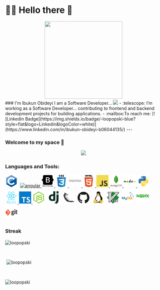 # :man_technologist: Hello there 👋
<div align="center">
  <img src="https://media.giphy.com/media/dWesBcTLavkZuG35MI/giphy.gif" width="250px" height="250px"/>
</div>
### I'm Ibukun Obideyi
I am a Software Developer... <img src="https://media.giphy.com/media/WUlplcMpOCEmTGBtBW/giphy.gif" width="30">
- :telescope: I’m working as a Software Developer... contributing to frontend and backend development projects for building applications.
- :mailbox:To reach me: [![Linkedin Badge](https://img.shields.io/badge/-loopopski-blue?style=flat&logo=Linkedin&logoColor=white)](https://www.linkedin.com/in/ibukun-obideyi-b06044135/)
---

### Welcome to my space 🌌

<div id="header" align="center">
 <img src="https://media.giphy.com/media/M9gbBd9nbDrOTu1Mqx/giphy.gif" width="100px"/>
</div>

<h3 align="left">Languages and Tools:</h3>
<p align="left"> <img src="https://github.com/devicons/devicon/blob/master/icons/c/c-original.svg" title="C" alt="C" width="40" height="40"/>&nbsp; <a href="https://angular.io" target="_blank" rel="noreferrer"> <img src="https://angular.io/assets/images/logos/angular/angular.svg" alt="angular" width="40" height="40"/> </a> <a href="https://getbootstrap.com" target="_blank" rel="noreferrer"> <img src="https://raw.githubusercontent.com/devicons/devicon/master/icons/bootstrap/bootstrap-plain-wordmark.svg" alt="bootstrap" width="40" height="40"/> </a> <a href="https://www.w3schools.com/css/" target="_blank" rel="noreferrer"> <img src="https://raw.githubusercontent.com/devicons/devicon/master/icons/css3/css3-original-wordmark.svg" alt="css3" width="40" height="40"/> </a> <a href="https://expressjs.com" target="_blank" rel="noreferrer"> <img src="https://raw.githubusercontent.com/devicons/devicon/master/icons/express/express-original-wordmark.svg" alt="express" width="40" height="40"/> </a> <a href="https://www.w3.org/html/" target="_blank" rel="noreferrer"> <img src="https://raw.githubusercontent.com/devicons/devicon/master/icons/html5/html5-original-wordmark.svg" alt="html5" width="40" height="40"/> </a> <a href="https://developer.mozilla.org/en-US/docs/Web/JavaScript" target="_blank" rel="noreferrer"> <img src="https://raw.githubusercontent.com/devicons/devicon/master/icons/javascript/javascript-original.svg" alt="javascript" width="40" height="40"/> </a> <a href="https://www.mongodb.com/" target="_blank" rel="noreferrer"> <img src="https://raw.githubusercontent.com/devicons/devicon/master/icons/mongodb/mongodb-original-wordmark.svg" alt="mongodb" width="40" height="40"/> </a> <a href="https://nodejs.org" target="_blank" rel="noreferrer"> <img src="https://raw.githubusercontent.com/devicons/devicon/master/icons/nodejs/nodejs-original-wordmark.svg" alt="nodejs" width="40" height="40"/> </a> <a href="https://www.python.org" target="_blank" rel="noreferrer"> <img src="https://raw.githubusercontent.com/devicons/devicon/master/icons/python/python-original.svg" alt="python" width="40" height="40"/> </a> <a href="https://reactjs.org/" target="_blank" rel="noreferrer"> <img src="https://raw.githubusercontent.com/devicons/devicon/master/icons/react/react-original-wordmark.svg" alt="react" width="40" height="40"/> </a> <a href="https://www.typescriptlang.org/" target="_blank" rel="noreferrer"> <img src="https://raw.githubusercontent.com/devicons/devicon/master/icons/typescript/typescript-original.svg" alt="typescript" width="40" height="40"/> </a> <img src="https://github.com/devicons/devicon/blob/master/icons/nodejs/nodejs-original.svg" title="NodeJS" alt="NodeJS" width="40" height="40"/>&nbsp; <img src="https://github.com/devicons/devicon/blob/master/icons/django/django-plain.svg" title="django" alt="django" width="40" height="40"/>&nbsp; <img src="https://github.com/devicons/devicon/blob/master/icons/flask/flask-original.svg" title="flask" alt="flask" width="40" height="40"/>&nbsp; <img src="https://github.com/devicons/devicon/blob/master/icons/github/github-original.svg" title="github" alt="github" width="40" height="40"/>&nbsp; <img src="https://github.com/devicons/devicon/blob/master/icons/linux/linux-original.svg" title="Linux" alt="Linux" width="40" height="40"/>&nbsp; <img src="https://github.com/devicons/devicon/blob/master/icons/vim/vim-original.svg" title="vim" alt="vim" width="40" height="40"/>&nbsp; <img src="https://github.com/devicons/devicon/blob/master/icons/mysql/mysql-original-wordmark.svg" title="MySQL"  alt="MySQL" width="40" height="50"/>&nbsp; <img src="https://github.com/devicons/devicon/blob/master/icons/nginx/nginx-original.svg" title="nginx" alt="nginx" width="40" height="50"/>&nbsp; <img src="https://github.com/devicons/devicon/blob/master/icons/git/git-original-wordmark.svg" title="Git" **alt="Git" width="40" height="50"/></p>

<!--
### Musical vibes

![Spotify recently played](https://spotify-recently-played-readme.vercel.app/api?user=jnmtkgm9g3byjiiftxmv9hfe6&unique={true|1|on|yes})
-->

### Streak
<p><img align="center" src="https://github-readme-stats.vercel.app/api/top-langs?username=loopopski&show_icons=true&locale=en&layout=compact&theme=dark" alt="loopopski" /></p>

<br/>

<p>&nbsp;<img align="center" src="https://github-readme-stats.vercel.app/api?username=loopopski&show_icons=true&locale=en&theme=dark" alt="loopopski" /></p>

<br/>

<p><img align="center" src="https://github-readme-streak-stats.herokuapp.com/?user=loopopski&theme=dark" alt="loopopski" /></p>

<!--
**loopopski/loopopski** is a ✨ _special_ ✨ repository because its `README.md` (this file) appears on your GitHub profile.

Here are some ideas to get you started:

- 🔭 I’m currently working on ... I'm working on various open source apps interface and user experience projects at HOLBERTON/ALX
- 🌱 I’m currently learning ...
- 👯 I’m looking to collaborate on any open source project
- 🤔 I’m looking for help with ...
- 💬 Ask me about ...
- 📫 How to reach me: ...
- 😄 Pronouns: ...
- ⚡ Fun fact: ...
-->
